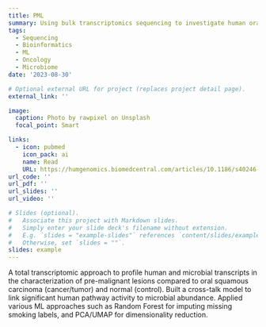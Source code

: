 ```yaml
---
title: PML
summary: Using bulk transcriptomics sequencing to investigate human oral pre-cancerous lesions and cancer.
tags:
  - Sequencing
  - Bioinformatics
  - ML
  - Oncology
  - Microbiome
date: '2023-08-30'

# Optional external URL for project (replaces project detail page).
external_link: ''

image:
  caption: Photo by rawpixel on Unsplash
  focal_point: Smart

links:
  - icon: pubmed
    icon_pack: ai
    name: Read
    URL: https://humgenomics.biomedcentral.com/articles/10.1186/s40246-023-00519-y
url_code: ''
url_pdf: ''
url_slides: ''
url_video: ''

# Slides (optional).
#   Associate this project with Markdown slides.
#   Simply enter your slide deck's filename without extension.
#   E.g. `slides = "example-slides"` references `content/slides/example-slides.md`.
#   Otherwise, set `slides = ""`.
slides: example
---
```


A total transcriptomic approach to profile human and microbial transcripts in the characterization of pre-malignant lesions compared to oral squamous carcinoma (cancer/tumor) and normal (control). Built a cross-talk model to link significant human pathway activity to microbial abundance. Applied various ML approaches such as Random Forest for imputing missing smoking labels, and PCA/UMAP for dimensionality reduction.
